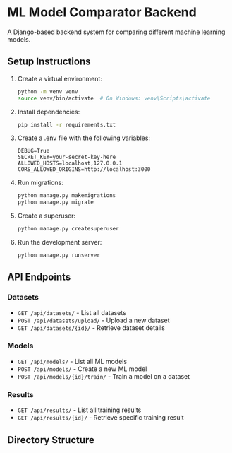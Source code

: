 # ML Model Comparator Backend

A Django-based backend system for comparing different machine learning models.

## Setup Instructions

1. Create a virtual environment:
   ```bash
   python -m venv venv
   source venv/bin/activate  # On Windows: venv\Scripts\activate
   ```

2. Install dependencies:
   ```bash
   pip install -r requirements.txt
   ```

3. Create a .env file with the following variables:
   ```
   DEBUG=True
   SECRET_KEY=your-secret-key-here
   ALLOWED_HOSTS=localhost,127.0.0.1
   CORS_ALLOWED_ORIGINS=http://localhost:3000
   ```

4. Run migrations:
   ```bash
   python manage.py makemigrations
   python manage.py migrate
   ```

5. Create a superuser:
   ```bash
   python manage.py createsuperuser
   ```

6. Run the development server:
   ```bash
   python manage.py runserver
   ```

## API Endpoints

### Datasets
- `GET /api/datasets/` - List all datasets
- `POST /api/datasets/upload/` - Upload a new dataset
- `GET /api/datasets/{id}/` - Retrieve dataset details

### Models
- `GET /api/models/` - List all ML models
- `POST /api/models/` - Create a new ML model
- `POST /api/models/{id}/train/` - Train a model on a dataset

### Results
- `GET /api/results/` - List all training results
- `GET /api/results/{id}/` - Retrieve specific training result

## Directory Structure 
